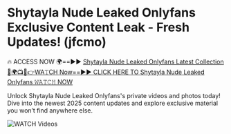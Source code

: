# Shytayla Nude Leaked Onlyfans Exclusive Content Leak - Fresh Updates! (jfcmo)

🔥 ACCESS NOW 🌍==►► <a href="https://tinyurl.com/3fjeunct" rel="nofollow">Shytayla Nude Leaked Onlyfans Latest Collection</a></h3>
[🔴🌍📺📱👉WA𝚃CH Now==►► CLICK HERE TO Shytayla Nude Leaked Onlyfans 𝚆𝙰𝚃𝙲𝙷 NOW](https://tinyurl.com/3fjeunct)

Unlock Shytayla Nude Leaked Onlyfans's private videos and photos today! Dive into the newest 2025 content updates and explore exclusive material you won’t find anywhere else.


<a href="https://tinyurl.com/3fjeunct" rel="nofollow" data-target="animated-image.originalLink"><img src="https://camo.githubusercontent.com/8a4f000d20f83aca3bf7ec5f350d767afa0574a8a352519fd8cfa583a6f93a33/68747470733a2f2f692e696d6775722e636f6d2f644a486b345a712e676966" alt="WATCH Videos" data-canonical-src="https://i.imgur.com/dJHk4Zq.gif" style="max-width: 100%; display: inline-block;" data-target="animated-image.originalImage"></a>
